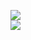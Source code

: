 [![](https://img.shields.io/badge/Made%20With-Github%20Spray-lightgrey.svg?style=for-the-badge&logo=github)](https://github.com/Annihil/github-spray#2207)  
[![](https://i.imgur.com/2DrTn0Z.gif)](https://github.com/Annihil/github-spray)